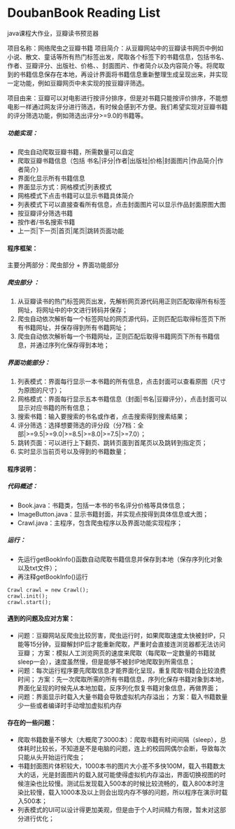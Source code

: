 # DoubanBook Reading List
java课程大作业，豆瓣读书预览器

项目名称：网络爬虫之豆瓣书籍
项目简介：从豆瓣网站中的豆瓣读书网页中例如小说、散文、童话等所有热门标签出发，爬取各个标签下的书籍信息，包括书名、作者、豆瓣评分、出版社、价格、、封面图片、作者简介以及内容简介等。将爬取到的书籍信息保存在本地，再设计界面将书籍信息重新整理生成呈现出来，并实现一定功能，例如豆瓣网页中未实现的按豆瓣评筛选。

项目由来：豆瓣可以对电影进行按评分排序，但是对书籍只能按评价排序，不能想电影一样通过网友评分进行筛选，有时候会感到不方便。我们希望实现对豆瓣书籍的评分筛选功能，例如筛选出评分>=9.0的书籍等。

##### 功能实现：
* 爬虫自动爬取豆瓣书籍，所需数量可以自定
* 爬取豆瓣书籍信息（包括 书名|评分|作者|出版社|价格|封面图片|作品简介|作者简介）
* 界面化显示所有书籍信息
* 界面显示方式：网格模式|列表模式
* 网格模式下点击书籍可以显示书籍具体简介
* 列表模式下可以直接查看所有信息，点击封面图片可以显示作品封面原图大图
* 按豆瓣评分筛选书籍
* 按作者/书名搜索书籍 
* 上一页|下一页|首页|尾页|跳转页面功能

#### 程序框架：
主要分两部分：爬虫部分 + 界面功能部分

##### 爬虫部分 ：
1. 从豆瓣读书的热门标签网页出发，先解析网页源代码用正则匹配取得所有标签网址，将网址中的中文进行转码并保存；
2. 爬虫自动依次解析每一个标签网址的网页源代码，正则匹配后取得标签页下所有书籍网址，并保存得到所有书籍网址；
3. 爬虫自动依次解析每一个书籍网址，正则匹配后取得书籍网页下所有书籍信息，并通过序列化保存得到本地；

##### 界面功能部分：
1. 列表模式：界面每行显示一本书籍的所有信息，点击封面可以查看原图（尺寸为原图的尺寸）；
2. 网格模式：界面每行显示五本书籍信息（封面|书名|豆瓣评分），点击封面可以显示对应书籍的所有信息；
3. 搜索书籍：输入要搜索的书名或作者，点击搜索得到搜素结果；
4. 评分筛选：选择想要筛选的评分段（分7档：全部|>=9.5|>=9.0|>=8.5|>=8.0|>=7.5|>=7.0）；
5. 跳转页面：可以进行上下翻页、跳转页面到首尾页以及跳转到指定页；
6. 实时显示当前页号以及得到的书籍数量；

#### 程序说明：
##### 代码概述：
* Book.java：书籍类，包括一本书的书名评分价格等具体信息；
* ImageButton.java：显示书籍封面，并实现点按得到具体信息或大图；
* Crawl.java：主程序，包含爬虫程序以及界面功能实现程序；

##### 运行：
* 先运行getBookInfo()函数自动爬取书籍信息并保存到本地（保存序列化对象以及txt文件）；
* 再注释getBookInfo()运行
```
Crawl crawl = new Crawl();
crawl.init();
crawl.start();
```
#### 遇到的问题及应对方案：
* 问题：豆瓣网站反爬虫比较厉害，爬虫运行时，如果爬取速度太快被封IP，只能等15分钟，豆瓣解封IP后才能重新爬取，严重时会直接连浏览器都无法访问豆瓣；
  方案：模拟人工浏览网页的速度来爬取（每爬取一定数量的书籍就sleep一会），速度虽然慢，但是能够不被封IP地爬取到所需信息；
* 问题：每次运行程序要先爬取信息才能界面化呈现，重复爬取书籍会比较浪费时间；
  方案：先一次爬取所需的所有书籍信息，序列化保存书籍对象到本地，界面化呈现的时候先从本地加载，反序列化恢复书籍对象信息，再做界面；
* 问题：界面显示时载入大量书籍会导致虚拟机内存溢出；
  方案：载入书籍数量少一些或者编译时手动增加虚拟机内存

#### 存在的一些问题：
* 爬取书籍数量不够大（大概爬了3000本）：爬取书籍有时间间隔（sleep），总体耗时比较长，不知道是不是电脑的问题，连上的校园网偶尔会断，导致每次只能从头开始运行爬虫；
* 书籍封面图片体积较大，1000本书的图片大小差不多快100M，载入书籍数太大的话，光是封面图片的载入就可能使得虚拟机内存溢出，界面切换视图的时候渲染也比较慢。测试后发现载入500本的时候比较流畅的，载入800本时渲染比较慢，载入1000本及以上则会出现内存不够的问题，所以程序在演示时载入500本；
* 列表模式的UI可以设计得更加美观，但是由于个人时间精力有限，暂未对这部分进行优化；
